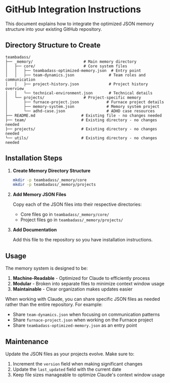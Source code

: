 # GitHub Integration Instructions

This document explains how to integrate the optimized JSON memory structure into your existing GitHub repository.

## Directory Structure to Create

```
teambadass/
├── _memory/                      # Main memory directory
│   ├── core/                     # Core system files
│   │   ├── teambadass-optimized-memory.json  # Entry point 
│   │   ├── team-dynamics.json               # Team roles and communication
│   │   ├── project-history.json             # Project history overview
│   │   └── technical-environment.json       # Technical details
│   └── projects/                 # Project-specific memory
│       ├── furnace-project.json            # Furnace project details
│       ├── memory-system.json              # Memory system project
│       └── adhd-case.json                  # ADHD case resources
├── README.md                    # Existing file - no changes needed
├── team/                        # Existing directory - no changes needed
├── projects/                    # Existing directory - no changes needed
└── utils/                       # Existing directory - no changes needed
```

## Installation Steps

1. **Create Memory Directory Structure**

   ```bash
   mkdir -p teambadass/_memory/core
   mkdir -p teambadass/_memory/projects
   ```

2. **Add Memory JSON Files**

   Copy each of the JSON files into their respective directories:
   
   - Core files go in `teambadass/_memory/core/`
   - Project files go in `teambadass/_memory/projects/`

3. **Add Documentation**

   Add this file to the repository so you have installation instructions.

## Usage

The memory system is designed to be:

1. **Machine-Readable** - Optimized for Claude to efficiently process
2. **Modular** - Broken into separate files to minimize context window usage
3. **Maintainable** - Clear organization makes updates easier

When working with Claude, you can share specific JSON files as needed rather than the entire repository. For example:

- Share `team-dynamics.json` when focusing on communication patterns
- Share `furnace-project.json` when working on the Furnace project
- Share `teambadass-optimized-memory.json` as an entry point

## Maintenance

Update the JSON files as your projects evolve. Make sure to:

1. Increment the `version` field when making significant changes
2. Update the `last_updated` field with the current date
3. Keep file sizes manageable to optimize Claude's context window usage
